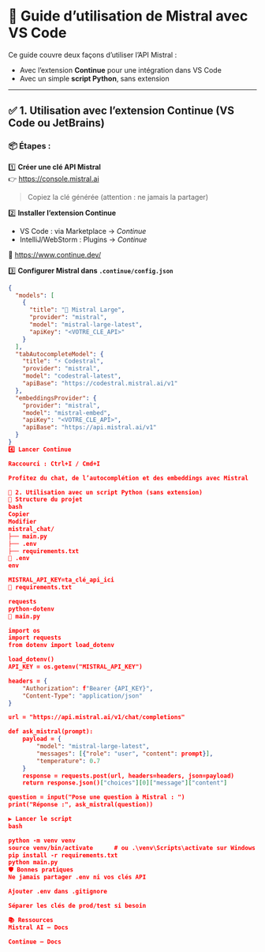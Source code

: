 # 🧠 Guide d’utilisation de Mistral avec VS Code

Ce guide couvre deux façons d’utiliser l’API Mistral :
- Avec l’extension **Continue** pour une intégration dans VS Code
- Avec un simple **script Python**, sans extension

---

## ✅ 1. Utilisation avec l’extension Continue (VS Code ou JetBrains)

### 📦 Étapes :

1️⃣ **Créer une clé API Mistral**  
👉 [https://console.mistral.ai  ](https://console.mistral.ai/api-keys)
> Copiez la clé générée (attention : ne jamais la partager)

2️⃣ **Installer l’extension Continue**  
- VS Code : via Marketplace → *Continue*  
- IntelliJ/WebStorm : Plugins → *Continue*

🔗 https://www.continue.dev/

3️⃣ **Configurer Mistral dans `.continue/config.json`**

```json
{
  "models": [
    {
      "title": "💬 Mistral Large",
      "provider": "mistral",
      "model": "mistral-large-latest",
      "apiKey": "<VOTRE_CLE_API>"
    }
  ],
  "tabAutocompleteModel": {
    "title": "⚡ Codestral",
    "provider": "mistral",
    "model": "codestral-latest",
    "apiBase": "https://codestral.mistral.ai/v1"
  },
  "embeddingsProvider": {
    "provider": "mistral",
    "model": "mistral-embed",
    "apiKey": "<VOTRE_CLE_API>",
    "apiBase": "https://api.mistral.ai/v1"
  }
}
4️⃣ Lancer Continue

Raccourci : Ctrl+I / Cmd+I

Profitez du chat, de l’autocomplétion et des embeddings avec Mistral

🐍 2. Utilisation avec un script Python (sans extension)
📁 Structure du projet
bash
Copier
Modifier
mistral_chat/
├── main.py
├── .env
├── requirements.txt
📄 .env
env

MISTRAL_API_KEY=ta_clé_api_ici
📄 requirements.txt

requests
python-dotenv
📄 main.py

import os
import requests
from dotenv import load_dotenv

load_dotenv()
API_KEY = os.getenv("MISTRAL_API_KEY")

headers = {
    "Authorization": f"Bearer {API_KEY}",
    "Content-Type": "application/json"
}

url = "https://api.mistral.ai/v1/chat/completions"

def ask_mistral(prompt):
    payload = {
        "model": "mistral-large-latest",
        "messages": [{"role": "user", "content": prompt}],
        "temperature": 0.7
    }
    response = requests.post(url, headers=headers, json=payload)
    return response.json()["choices"][0]["message"]["content"]

question = input("Pose une question à Mistral : ")
print("Réponse :", ask_mistral(question))

▶️ Lancer le script
bash

python -m venv venv
source venv/bin/activate      # ou .\venv\Scripts\activate sur Windows
pip install -r requirements.txt
python main.py
🛡️ Bonnes pratiques
Ne jamais partager .env ni vos clés API

Ajouter .env dans .gitignore

Séparer les clés de prod/test si besoin

📚 Ressources
Mistral AI – Docs

Continue – Docs
